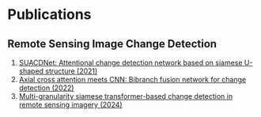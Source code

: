 # Publications
## Remote Sensing Image Change Detection
1. [SUACDNet: Attentional change detection network based on siamese U-shaped structure (2021)](https://pdf.sciencedirectassets.com/272637/1-s2.0-S0303243421X00098/1-s2.0-S0303243421003044/main.pdf?X-Amz-Security-Token=IQoJb3JpZ2luX2VjEEAaCXVzLWVhc3QtMSJHMEUCIQDY7k6F8j2Ms4zBjJNNQctSbLzSoZnYOQ%2FT4%2FIktMKC5QIge%2Bvjnj8LICVfJBCgUezvtoJFwGqAB4Scdg%2BRxfy0M5kqsgUIKBAFGgwwNTkwMDM1NDY4NjUiDPAy8WyyILhgoeqqUyqPBcRW6X7DQ4FVJCyMkWeCqswUXI02K55jQoDU4Y%2FCiP9aCtovNnDsW49D98TbaLCs5OtLWdPZUEJrq1WZifwOwfFVu147%2BT%2BJjCs%2F6bPd6vyDsKhUPVrqxx4faA99jEXMUscht4wqdw4e3WcDtMv4XRS2NMHhxlgoNwDcn4nSg647vIP0tHF79VMZPbI1ALcGuxsean1XSElC4NBv33nB8gyI%2FlWQKMc45VQ45V83dHxQGUPl43gDCWt0GNp5700TUXM6oq5Lsc5HH5EukaV48JJacg5b5c5NWKAf1Dly%2BIHyXu0U1ZeUmI1gvI7joqF6AVrCcNpBDchnicfCazsZGI58r0iipmAVYXVlTMxCvNlfDy3gKOCBdE4txZDA0IHSW4UivKNoCTfvAslgueE6NK5HuM0pXpzFpRW1sQUl0WLZth9zD7zSfM5CSMWy6YCg0nCRvY94sOBbfvL6Vd%2FNtKJQHnIWCRWAfrNtj%2F3g9gaa87u%2BFQ7aj2ggOiYNZNRvPOyuT2j%2FZdM1wrEe5RGhXkpx3%2BguWxhNd7FgQmqW7iG4AQkeagnSPcRVjgG7kGnZzgRBgozJFJ%2FXQiUnmE5W1ys4TxZrSpfp6PnLlhOvV6H%2FRFJ4zMWA2tn5mT0KEnvYqZQKeFqZyAQwEy2ufeHz2uU2fNrHfmk3OvM9EtqOEtCbfnk0ixtp029vnU6iqN%2BPRa6V2gUq5tBA%2BEoFA5OWngjPYWVfKtkzKgY1O62DKNotCQVJ0aMbxF1IE9SPd0x8QT2Bl08KEyaeaqp85GWH9DHkuYggUyXggIbAGpEahurSKiX3gsGy2D7nWh%2BR%2BRJqQ7Xm1g3hOdk3HhM7JA6P6uFS%2FKIU3iS3v7pKm%2B7Ec%2Bowt4KdtQY6sQHa41%2BWtFl8OgI1t1t6Fe8OgHcnXUSgxWDikRVexvo8wRzELZL6NY%2BSoSKVKCLV9pgWA5K3hxh%2BdTWnFQYJSvKfMINEN6YXSuN5mTHNqxAIRaUz8vdpRBxTbCap04evww%2FrA0XwiLPgV8TdxGikZhW%2B8iLGveo50%2FCYhoWOTEsOqT7%2Fh8vueE5TUKXnA1Z%2BKmCJJYePZBVDITebuR4Wt9nii7xJ80KuELo8AdPRnTuxi6I%3D&X-Amz-Algorithm=AWS4-HMAC-SHA256&X-Amz-Date=20240729T074715Z&X-Amz-SignedHeaders=host&X-Amz-Expires=300&X-Amz-Credential=ASIAQ3PHCVTYSC7JTLWK%2F20240729%2Fus-east-1%2Fs3%2Faws4_request&X-Amz-Signature=4b173bb3cd93de314f890e7948e340685daea53399367dee70fdb1ac81e9afa9&hash=9c4f460cc437372187c16b2f68391916013da69294d04ffe5c554df24d65ad50&host=68042c943591013ac2b2430a89b270f6af2c76d8dfd086a07176afe7c76c2c61&pii=S0303243421003044&tid=spdf-cafd0883-67e8-4fe8-8fe2-e8bfc585d931&sid=3ccba6bb40401349139b1406b84f50611acagxrqa&type=client&tsoh=d3d3LnNjaWVuY2VkaXJlY3QuY29t&ua=090358050e0053050158&rr=8aab7ff73cc2a08e&cc=sg)
2. [Axial cross attention meets CNN: Bibranch fusion network for change detection (2022)](https://ieeexplore.ieee.org/stamp/stamp.jsp?arnumber=9961863)
3. [Multi-granularity siamese transformer-based change detection in remote sensing imagery (2024)](https://pdf.sciencedirectassets.com/271095/1-s2.0-S0952197624X00123/1-s2.0-S0952197624011187/main.pdf?X-Amz-Security-Token=IQoJb3JpZ2luX2VjED8aCXVzLWVhc3QtMSJIMEYCIQDog8z651%2FIxu3%2FaZltbfG0ghZBPaHlaiLSLAwEhZeX%2FAIhAMKqGGqOVfTDP5yRPu8Ba9JvJ3g04aTLsVwuxs42okfZKrMFCCgQBRoMMDU5MDAzNTQ2ODY1IgxA52fgFGPw8wEwBdsqkAUf%2Bl9CccJjHLsU1NereIcbP75b3wehCROO7FF6TUDyJhHQDN2Ew95n1Hy%2F61hwAcakiJG2jJ06SnH86PjwhiGLHBv6Fc%2FxTd7eiTQXqVhuwOIk3GPZ6gkVehSdbFmmd1wUeqJGvVe0zGeDsbDQrlZo5Z9fi0YW%2FN9z7JptKg4acpXiJGa2zfrNhHL8ui%2BGkFC8cAGrffsi9%2FI%2BqJILz7t3ZRNc%2B1gAS6iEU4qcG3XDhKKcQFTwZMOK5KL1l89s3IIEvY%2BX%2FpiB2X3Tn72dww9v9m9bdcyLqiOW2CYm2H56IkyQBa%2BKJeU2betmH9IR8Gwn6E5y6JYvZNGNaMc58oqrPx6fOKq0y64Z9w4Be0l%2Ba7jmyND%2F%2FExa%2BasUHpnoDgjAcKloYrkcHIZ%2FSsRn0PAzbchTN2FeTVyqVGk9zWnmsawb%2FeF7eXsHbrtFo7m4igMWxYZPebKUiagorSg3zIgAFZL94iHqSy2FxZjltQC4%2Fb7p5FccBp%2Bvu8eNaJeopO%2FGpabRbdJ3duc2fHMV3Qh8qVsJze4RWcnG4KH%2BMutMGlAFzHzg%2Bz%2FvfXfgsw9UCT2RGcOHkBNfDbKnPbXdukqp0uqv8%2FanaNBxkO8niYvnknCH92kU87tuoWVmlcI6YnFOdDdEpV303eW90WsLDpfHxHRNBlLgOamy8CD%2BWrM6MpHXxLmqi%2FVidc8mZ%2F5VgiCTvnwRP43Cc%2B4szSymhHkXCs8ufQpF5cCr5Nv2FIgr5JyxWDQ0Kk5njeoRjZsRRZN2nmKQnqKEpevNLj3IGd%2Fo0Ns0JDvBuuHoE3Tey0D8r2Pd11Gn7BteVQOyI5ODTxhXnrJtAdT8AdhBmGNquE2smYb%2B%2Bvep1nJIvBj08JrO0DD18Jy1BjqwAciSNn9QmcnwR3P54NSFCJKYYmS9D7ldZ4GOZFRO2AMwW8H2kD3kz9dz1cLeiQtIv855y%2FIwertPe093YFCno9pwX%2BMxkOse6lA7mTFknRoD%2Fkogm47BmhZ5M6V4e3BXbuxs6F5JNs0xwR8LLjefsY6j2pqa6rIg3Pr8cMnn89u8eIcJpEofQRBUDz4Eq476zf9raXJVGlG95eDXPqOzWCvZUNdf3q8uMQtK10m5KGck&X-Amz-Algorithm=AWS4-HMAC-SHA256&X-Amz-Date=20240729T074631Z&X-Amz-SignedHeaders=host&X-Amz-Expires=299&X-Amz-Credential=ASIAQ3PHCVTYVSMYSSPS%2F20240729%2Fus-east-1%2Fs3%2Faws4_request&X-Amz-Signature=e947e8dc24aedce3c93e7ac7ef67054a8f31e12ae0f53cf86578e2a7e7d70f61&hash=37ed37d3375dd431c3cd61844bef0e03bf8a048dc0009d89cf7cfac47b7fb902&host=68042c943591013ac2b2430a89b270f6af2c76d8dfd086a07176afe7c76c2c61&pii=S0952197624011187&tid=spdf-21e13a38-47ab-4b61-a7c1-a53041975247&sid=3ccba6bb40401349139b1406b84f50611acagxrqa&type=client&tsoh=d3d3LnNjaWVuY2VkaXJlY3QuY29t&ua=090358050e005306025e&rr=8aab7ee1bf6ea08e&cc=sg)
